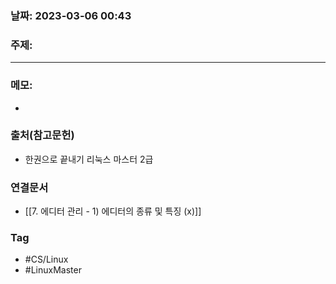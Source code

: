 ### 날짜: 2023-03-06 00:43

### 주제: 
---
### 메모: 
- 

### 출처(참고문헌) 
- 한권으로 끝내기 리눅스 마스터 2급

### 연결문서 
- [[7. 에디터 관리 - 1) 에디터의 종류 및 특징 (x)]]

### Tag
- #CS/Linux 
- #LinuxMaster 